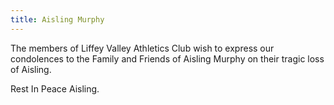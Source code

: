 ```yaml
---
title: Aisling Murphy 
---
```

The members of Liffey Valley Athletics Club wish to express our condolences to the Family and Friends of Aisling Murphy on their tragic loss of Aisling.

Rest In Peace Aisling.

